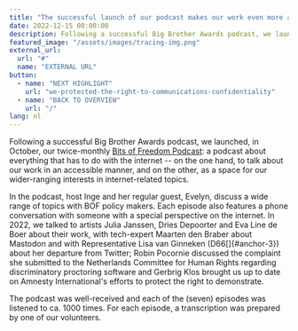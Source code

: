 ```yaml
---
title: "The successful launch of our podcast makes our work even more accessible"
date: 2022-12-15 00:00:00
description: Following a successful Big Brother Awards podcast, we launched, in October
featured_image: "/assets/images/tracing-img.png"
external_url:
  url: "#"
  name: "EXTERNAL URL"
button:
  - name: "NEXT HIGHLIGHT"
    url: "we-protected-the-right-to-communications-confidentiality"
  - name: "BACK TO OVERVIEW"
    url: "/"
lang: nl
---
```


Following a successful Big Brother Awards podcast, we launched, in October, our twice-monthly [Bits of Freedom Podcast](https://www.bitsoffreedom.nl/podcast/afleveringen/): a podcast about everything that has to do with the internet -- on the one hand, to talk about our work in an accessible manner, and on the other, as a space for our wider-ranging interests in internet-related topics.

In the podcast, host Inge and her regular guest, Evelyn, discuss a wide range of topics with BOF policy makers. Each episode also features a phone conversation with someone with a special perspective on the internet. In 2022, we talked to artists Julia Janssen, Dries Depoorter and Eva Line de Boer about their work, with tech-expert Maarten den Braber about Mastodon and with Representative Lisa van Ginneken (D66[]{#anchor-3}) about her departure from Twitter; Robin Pocornie discussed the complaint she submitted to the Netherlands Committee for Human Rights regarding discriminatory proctoring software and Gerbrig
Klos brought us up to date on Amnesty International's efforts to protect the right to demonstrate.

The podcast was well-received and each of the (seven) episodes was listened to ca. 1000 times. For each episode, a transcription was prepared by one of our volunteers.